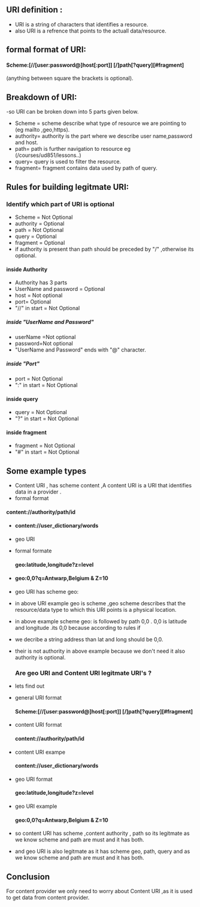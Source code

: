 
## URI definition :
    
 - URI is a string of characters that identifies a resource. 
 - also URI is a refrence that points to the actuall data/resource.
 
## formal format of URI: 
   #### Scheme:[//[user:password@]host[:port]] [/]path[?query][#fragment]
(anything between square the brackets is optional).

## Breakdown of URI:
-so URI can be broken down into 5 parts given below.
 - Scheme =  scheme describe what type of resource we are pointing to (eg mailto ,geo,https).
 - authority= authority is the part where we describe user name,password and host.
 - path=      path is further navigation to resource eg (/courses/ud851/lessons..)
 - query=     query is used to filter the resource.
 - fragment=  fragment contains data used by path of query.    
 
 ## Rules for building legitmate URI:
 
 ### Identify which part of URI is optional
 
 - Scheme     = Not Optional
 - authority  = Optional
 - path       = Not Optional
 - query      = Optional
 - fragment   = Optional
 - if authority is present than path should be preceded by "/" ,otherwise its optional.
 
 #### inside Authority
 - Authority has 3 parts
 - UserName and password = Optional
 - host = Not optional
 - port=  Optional
 - "//" in start = Not Optional
 
 ##### inside "UserName and Password"
 - userName =Not optional
 - password=Not optional
 - "UserName and Password" ends with "@" character.
 ##### inside "Port"
 - port = Not Optional
 - ":" in start = Not Optional
 
#### inside query
- query = Not Optional
- "?" in start = Not Optional

#### inside fragment
- fragment = Not Optional
- "#" in start = Not Optional

## Some example types
 - Content URI , has scheme content ,A content URI is a URI that identifies data in a provider .
 - formal format 
 #### content://authority/path/id
 - #### content://user_dictionary/words
 
 - geo URI
 - formal formate 
   #### geo:latitude,longitude?z=level
 - #### geo:0,0?q=Antwarp,Belgium & Z=10 
 - geo URI has scheme geo:
 - in above URI example geo is scheme ,geo scheme describes that the resource/data type to which this URI points is a physical location.
 - in above example scheme geo: is followed by path 0,0 . 0,0 is latitude and longitude .its 0,0 because according to rules if
 - we decribe a string address than lat and long should be 0,0.    
 - their is not authority in above example because we don't need it also authority is optional.
 
    ### Are geo URI and Content URI legitmate URI's ?
 - lets find out 
 - general URI format 
    #### Scheme:[//[user:password@]host[:port]] [/]path[?query][#fragment]
 - content URI format
    #### content://authority/path/id
 - content URI exampe
    #### content://user_dictionary/words
 
 - geo URI format 
    #### geo:latitude,longitude?z=level
 - geo URI example 
    #### geo:0,0?q=Antwarp,Belgium & Z=10  
 
 - so content URI has scheme ,content authority , path so its legitmate as we know scheme and path are must and it has both.
 - and geo URI is also legitmate as it has scheme geo, path, query and as we know scheme and path are must and it has both.
 
 ## Conclusion
  For content provider we only need to worry about Content URI ,as it is used to get data from content provider.
 
 
